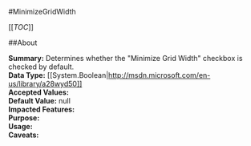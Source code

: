 #MinimizeGridWidth

[[_TOC_]]

##About

**Summary:**  Determines whether the "Minimize Grid Width" checkbox is checked by default.   
**Data Type:** [[System.Boolean|http://msdn.microsoft.com/en-us/library/a28wyd50]]  
**Accepted Values:**   
**Default Value:** null  
**Impacted Features:**   
**Purpose:**   
**Usage:**   
**Caveats:**   

